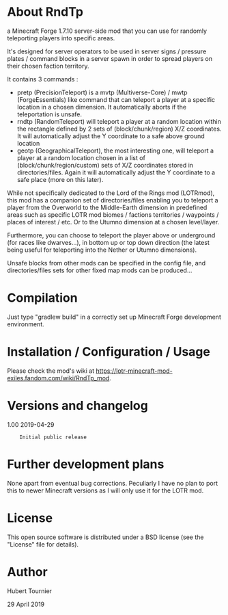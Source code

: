 # About RndTp
a Minecraft Forge 1.7.10 server-side mod that you can use for randomly teleporting players into specific areas.

It's designed for server operators to be used in server signs / pressure plates / command blocks in a server spawn in order to spread players on their chosen faction territory.

It contains 3 commands :
* pretp (PrecisionTeleport) is a mvtp (Multiverse-Core) / mwtp (ForgeEssentials) like command that can teleport a player at a specific location in a chosen dimension. It automatically aborts if the teleportation is unsafe.
* rndtp (RandomTeleport) will teleport a player at a random location within the rectangle defined by 2 sets of (block/chunk/region) X/Z coordinates. It will automatically adjust the Y coordinate to a safe above ground location
* geotp (GeographicalTeleport), the most interesting one, will teleport a player at a random location chosen in a list of (block/chunk/region/custom) sets of X/Z coordinates stored in directories/files. Again it will automatically adjust the Y coordinate to a safe place (more on this later). 

While not specifically dedicated to the Lord of the Rings mod (LOTRmod), this mod has a companion set of directories/files enabling you to teleport a player from the Overworld to the Middle-Earth dimension in predefined areas such as specific LOTR mod biomes / factions territories / waypoints / places of interest / etc. Or to the Utumno dimension at a chosen level/layer.

Furthermore, you can choose to teleport the player above or underground (for races like dwarves...), in bottom up or top down direction (the latest being useful for teleporting into the Nether or Utumno dimensions).

Unsafe blocks from other mods can be specified in the config file, and directories/files sets for other fixed map mods can be produced...

# Compilation

Just type "gradlew build" in a correctly set up Minecraft Forge development environment.

# Installation / Configuration / Usage

Please check the mod's wiki at https://lotr-minecraft-mod-exiles.fandom.com/wiki/RndTp_mod.

# Versions and changelog

1.00 2019-04-29

        Initial public release

# Further development plans

None apart from eventual bug corrections.
Peculiarly I have no plan to port this to newer Minecraft versions as I will only use it for the LOTR mod.

# License

This open source software is distributed under a BSD license (see the "License" file for details).

# Author

Hubert Tournier

29 April 2019
